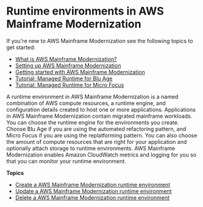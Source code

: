 # Runtime environments in AWS Mainframe Modernization<a name="environments-m2"></a>

If you're new to AWS Mainframe Modernization see the following topics to get started:
+ [What is AWS Mainframe Modernization?](what-is-m2.md)
+ [Setting up AWS Mainframe Modernization](setting-up.md)
+ [Getting started with AWS Mainframe Modernization](getting-started.md)
+ [Tutorial: Managed Runtime for Blu Age](tutorial-runtime-ba.md)
+ [Tutorial: Managed Runtime for Micro Focus](tutorial-runtime.md)

A runtime environment in AWS Mainframe Modernization is a named combination of AWS compute resources, a runtime engine, and configuration details created to host one or more applications\. Applications in AWS Mainframe Modernization contain migrated mainframe workloads\. You can choose the runtime engine for the environments you create\. Choose Blu Age if you are using the automated refactoring pattern, and Micro Focus if you are using the replatforming pattern\. You can also choose the amount of compute resources that are right for your application and optionally attach storage to runtime environments\. AWS Mainframe Modernization enables Amazon CloudWatch metrics and logging for you so that you can monitor your runtime environment\.

**Topics**
+ [Create a AWS Mainframe Modernization runtime environment](create-environments-m2.md)
+ [Update a AWS Mainframe Modernization runtime environment](update-environments-m2.md)
+ [Delete a AWS Mainframe Modernization runtime environment](delete-environments-m2.md)